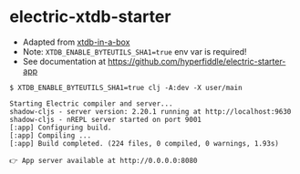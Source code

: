 # electric-xtdb-starter

* Adapted from [xtdb-in-a-box](https://github.com/xtdb/xtdb-in-a-box)
* Note: `XTDB_ENABLE_BYTEUTILS_SHA1=true` env var is required!
* See documentation at https://github.com/hyperfiddle/electric-starter-app


```
$ XTDB_ENABLE_BYTEUTILS_SHA1=true clj -A:dev -X user/main

Starting Electric compiler and server...
shadow-cljs - server version: 2.20.1 running at http://localhost:9630
shadow-cljs - nREPL server started on port 9001
[:app] Configuring build.
[:app] Compiling ...
[:app] Build completed. (224 files, 0 compiled, 0 warnings, 1.93s)

👉 App server available at http://0.0.0.0:8080
```
